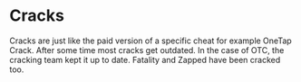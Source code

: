 # Cracks

Cracks are just like the paid version of a specific cheat for example OneTap Crack.
After some time most cracks get outdated. In the case of OTC, the cracking team kept it up to date.
Fatality and Zapped have been cracked too.
